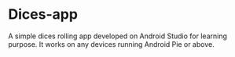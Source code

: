 # Dices-app

A simple dices rolling app developed on Android Studio for learning purpose. It works on any devices running Android Pie or above.
